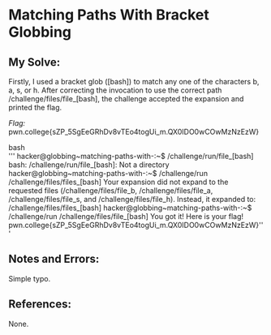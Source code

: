# Matching Paths With Bracket Globbing

## My Solve:
Firstly, I used a bracket glob ([bash]) to match any one of the characters b, a, s, or h.
After correcting the invocation to use the correct path /challenge/files/file_[bash], the challenge accepted the expansion and printed the flag.

*Flag:* pwn.college{sZP_5SgEeGRhDv8vTEo4togUi_m.QX0IDO0wCOwMzNzEzW}

bash \
''' hacker@globbing~matching-paths-with-:~$ /challenge/run/file_[bash]
bash: /challenge/run/file_[bash]: Not a directory
hacker@globbing~matching-paths-with-:~$ /challenge/run /challenge/files/files_[bash]
Your expansion did not expand to the requested files (/challenge/files/file_b, 
/challenge/files/file_a, /challenge/files/file_s, and /challenge/files/file_h). 
Instead, it expanded to:
/challenge/files/files_[bash]
hacker@globbing~matching-paths-with-:~$ /challenge/run /challenge/files/file_[bash]
You got it! Here is your flag!
pwn.college{sZP_5SgEeGRhDv8vTEo4togUi_m.QX0IDO0wCOwMzNzEzW}'''

## Notes and Errors:

Simple typo.

## References:

None.
